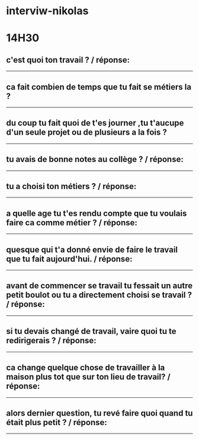 # interviw-nikolas

 # 14H30

## c'est quoi ton travail ? / réponse:
----------------------------
## ca fait combien de temps que tu fait se métiers la ?
----------------------------
## du coup tu fait quoi de t'es journer ,tu t'aucupe d'un seule projet ou de plusieurs a la fois ?
----------------------------
## tu avais de bonne notes au collège ? / réponse:
----------------------------
## tu a choisi ton métiers ? / réponse: 
------------------------
## a quelle age tu t'es rendu compte que tu voulais faire ca comme métier ? / réponse:
-------------------------
## quesque qui t'a donné envie de faire le travail que tu fait aujourd'hui. / réponse:
----------------------------
## avant de commencer se travail tu fessait un autre petit boulot ou tu a directement choisi se travail ? / réponse:
---------------------------
## si tu devais changé de travail, vaire quoi tu te redirigerais ? / réponse:
---------------------------
## ca change quelque chose de travailler à la maison plus tot que sur ton lieu de travail? / réponse:
----------------------------
## alors dernier question, tu revé faire quoi quand tu était plus petit ? / réponse: 
-------------------------------
